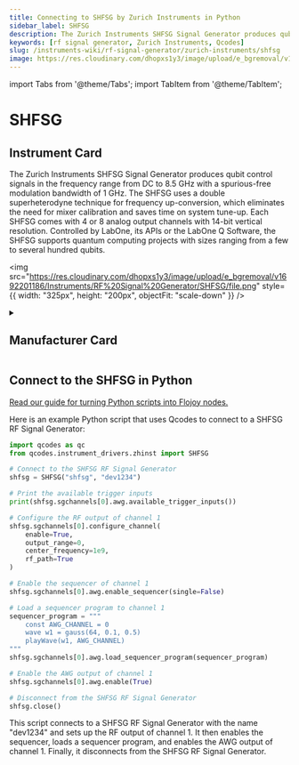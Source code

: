 ```yaml
---
title: Connecting to SHFSG by Zurich Instruments in Python
sidebar_label: SHFSG
description: The Zurich Instruments SHFSG Signal Generator produces qubit control signals in the frequency range from DC to 8.5 GHz with a spurious-free modulation bandwidth of 1 GHz. The SHFSG uses a double superheterodyne technique for frequency up-conversion, which eliminates the need for mixer calibration and saves time on system tune-up. Each SHFSG comes with 4 or 8 analog output channels with 14-bit vertical resolution. Controlled by LabOne, its APIs or the LabOne Q Software, the SHFSG supports quantum computing projects with sizes ranging from a few to several hundred qubits.
keywords: [rf signal generator, Zurich Instruments, Qcodes]
slug: /instruments-wiki/rf-signal-generator/zurich-instruments/shfsg
image: https://res.cloudinary.com/dhopxs1y3/image/upload/e_bgremoval/v1692201186/Instruments/RF%20Signal%20Generator/SHFSG/file.png
---
```


import Tabs from '@theme/Tabs';
import TabItem from '@theme/TabItem';

# SHFSG

## Instrument Card

<div className="flex">

<div>

The Zurich Instruments SHFSG Signal Generator produces qubit control signals in the frequency range from DC to 8.5 GHz with a spurious-free modulation bandwidth of 1 GHz. The SHFSG uses a double superheterodyne technique for frequency up-conversion, which eliminates the need for mixer calibration and saves time on system tune-up. Each SHFSG comes with 4 or 8 analog output channels with 14-bit vertical resolution. Controlled by LabOne, its APIs or the LabOne Q Software, the SHFSG supports quantum computing projects with sizes ranging from a few to several hundred qubits.

</div>

<img src="https://res.cloudinary.com/dhopxs1y3/image/upload/e_bgremoval/v1692201186/Instruments/RF%20Signal%20Generator/SHFSG/file.png" style={{ width: "325px", height: "200px", objectFit: "scale-down" }} />

</div>

<details>
<summary><h2>Manufacturer Card</h2></summary>

<img src="https://res.cloudinary.com/dhopxs1y3/image/upload/e_bgremoval/v1692126012/Instruments/Vendor%20Logos/Zurich_Instruments.png" style={{ width: "100%", height: "170px",objectFit: "scale-down" }} />

Zurich Instruments Ltd. is a privately owned company developing and selling advanced test and measurement instruments equipped with software for dynamic signal analysis. <a href="https://www.zhinst.com/americas/en">Website</a>.

<ul>
  <li>Headquarters: Switzerland</li>
  <li>Yearly Revenue (millions, USD): 38.0</li>
</ul>
</details>

## Connect to the SHFSG in Python

[Read our guide for turning Python scripts into Flojoy nodes.](https://docs.flojoy.ai/custom-nodes/creating-custom-node/)
<Tabs>
<TabItem value="Qcodes" label="Qcodes">

Here is an example Python script that uses Qcodes to connect to a SHFSG RF Signal Generator:

```python
import qcodes as qc
from qcodes.instrument_drivers.zhinst import SHFSG

# Connect to the SHFSG RF Signal Generator
shfsg = SHFSG("shfsg", "dev1234")

# Print the available trigger inputs
print(shfsg.sgchannels[0].awg.available_trigger_inputs())

# Configure the RF output of channel 1
shfsg.sgchannels[0].configure_channel(
    enable=True,
    output_range=0,
    center_frequency=1e9,
    rf_path=True
)

# Enable the sequencer of channel 1
shfsg.sgchannels[0].awg.enable_sequencer(single=False)

# Load a sequencer program to channel 1
sequencer_program = """
    const AWG_CHANNEL = 0
    wave w1 = gauss(64, 0.1, 0.5)
    playWave(w1, AWG_CHANNEL)
"""
shfsg.sgchannels[0].awg.load_sequencer_program(sequencer_program)

# Enable the AWG output of channel 1
shfsg.sgchannels[0].awg.enable(True)

# Disconnect from the SHFSG RF Signal Generator
shfsg.close()
```

This script connects to a SHFSG RF Signal Generator with the name "dev1234" and sets up the RF output of channel 1. It then enables the sequencer, loads a sequencer program, and enables the AWG output of channel 1. Finally, it disconnects from the SHFSG RF Signal Generator.

</TabItem>
</Tabs>
